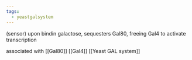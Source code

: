 ```yaml
---
tags:
  - yeastgalsystem
---
```


(sensor) upon bindin galactose, sequesters Gal80, freeing Gal4 to activate transcription

associated with 
[[Gal80]]
[[Gal4]]
[[Yeast GAL system]]
